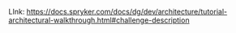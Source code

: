 LInk: https://docs.spryker.com/docs/dg/dev/architecture/tutorial-architectural-walkthrough.html#challenge-description

